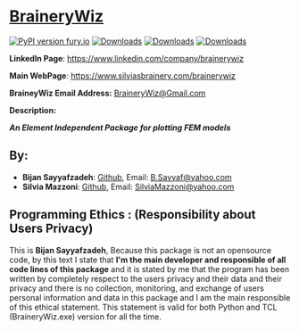 # [BraineryWiz](https://www.silviasbrainery.com/brainerywiz)

[![PyPI version fury.io](https://badge.fury.io/py/BraineryWiz.svg)](https://pypi.python.org/pypi/BraineryWiz/)
[![Downloads](https://pepy.tech/badge/BraineryWiz)](https://pepy.tech/project/BraineryWiz)
[![Downloads](https://pepy.tech/badge/BraineryWiz/month)](https://pepy.tech/project/BraineryWiz)
[![Downloads](https://pepy.tech/badge/BraineryWiz/week)](https://pepy.tech/project/BraineryWiz)

**LinkedIn Page**: https://www.linkedin.com/company/brainerywiz

**Main WebPage**: https://www.silviasbrainery.com/brainerywiz

**BraineyWiz Email Address:** <BraineryWiz@Gmail.com>


**Description:**

***An Element Independent Package for plotting FEM models***

## By: 

- **Bijan Sayyafzadeh**: [Github](https://github.com/BijanSeif), Email: <B.Sayyaf@yahoo.com>
- **Silvia Mazzoni**: [Github](https://github.com/silviamazzoni), Email: <SilviaMazzoni@yahoo.com>

## Programming Ethics : (Responsibility about Users Privacy)
This is **Bijan Sayyafzadeh**, Because this package is not an opensource code, by this text I state that **I'm the main developer and responsible of all code lines of this package** and it is stated by me that the program has been written by completely respect to the users privacy and their data and their privacy and there is no collection, monitoring, and exchange of users personal information and data in this package and I am the main responsible of this ethical statement. This statement is valid for both Python and TCL (BraineryWiz.exe) version for all the time.
